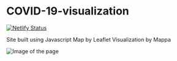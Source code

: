# COVID-19-visualization

[![Netlify Status](https://api.netlify.com/api/v1/badges/38278c78-c9ed-40a7-b7bf-21a938ecb17c/deploy-status)](https://app.netlify.com/sites/covid19inkenya/deploys)

Site built using Javascript 
Map by Leaflet
Visualization by Mappa

![Image of the page]('./covidpage.png')